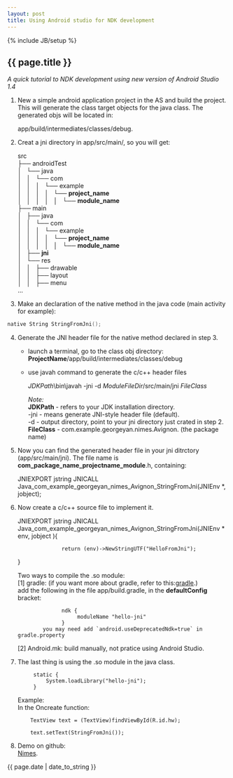 ```yaml
---
layout: post 
title: Using Android studio for NDK development
---
```

{% include JB/setup %}

<h2>{{ page.title }}</h2>
<i>A quick tutorial to NDK development using new version of Android Studio 1.4</i>

1. New a simple android application project in the AS and build the project. This will generate the class target objects for the java class. The generated objs will be located in:  
     
     app/build/intermediates/classes/debug.  

2. Creat a jni directory in app/src/main/, so you will get:  
    
    src  
    ├── androidTest  
    │   └── java  
    │   │   └── com  
    │   │   │   └── example  
    │   │   │   │   └── **project_name**  
    │   │   │   │   │   └── **module_name**  
    ├── main  
    │   ├── java  
    │   │   └── com  
    │   │   │        └── example  
    │   │   │   │           └── **project_name**  
    │   │   │   │   │               └── **module_name**  
    │   ├── **jni**  
    │   └── res  
    │   │       ├── drawable  
    │   │      ├── layout  
    │   │       ├── menu  
     ...  
  
3. Make an declaration of the native method in the java code (main activity for example):  
```c
native String StringFromJni();  
```
4. Generate the JNI header file for the native method declared in step 3.  
   * launch a terminal, go to the class obj directory: __ProjectName__/app/build/intermediates/classes/debug  
   * use javah command to generate the c/c++ header files  
       
       $JDKPath$\bin\javah -jni -d $ModuleFileDir$/src/main/jni $FileClass$

       <i>Note:</i>  
       __JDKPath__ - refers to your JDK installation directory.  
       -jni - means generate JNI-style header file (default).  
       -d - output directory, point to your jni directory just crated in step 2.  
       __FileClass__ - com.example.georgeyan.nimes.Avignon. (the package name)

5. Now you can find the generated header file in your jni ditrctory (app/src/main/jni). The file name is __com_package_name_projectname_module__.h, containing:  


   JNIEXPORT jstring JNICALL Java_com_example_georgeyan_nimes_Avignon_StringFromJni(JNIEnv *, jobject);  

6. Now create a c/c++ source file to implement it.  

   JNIEXPORT jstring JNICALL Java_com_example_georgeyan_nimes_Avignon_StringFromJni(JNIEnv * env, jobject ){  
  
                     return (env)->NewStringUTF("HelloFromJni");
   }  

   Two ways to compile the .so module:  
   [1] gradle: (if you want more about gradle, refer to this:[gradle](http://gradle.org/).)    
               add the following in the file app/build.gradle, in the __defaultConfig__ bracket:  

                     ndk {  
                          moduleName "hello-jni"  
                     }  
               you may need add `android.useDeprecatedNdk=true` in gradle.property

   [2] Android.mk: build manually, not pratice using Android Studio.  

7. The last thing is using the .so module in the java class.  

            static {  
                System.loadLibrary("hello-jni");  
            }  

   Example:  
   In the Oncreate function:  
  
           TextView text = (TextView)findViewById(R.id.hw);  
           
           text.setText(StringFromJni());  

8. Demo on github:  
           [Nimes](https://github.com/GiantGeorgeGo/Nimes.git).  


<p>{{ page.date | date_to_string }}</p>
